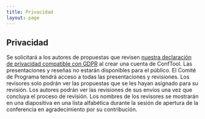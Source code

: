 ```yaml
---
title: Privacidad
layout: page
---
```

## Privacidad

Se solicitará a los autores de propuestas que revisen [nuestra declaración de privacidad compatible con GDPR](https://www.conftool.pro/ach2025/privacy.php) al crear una cuenta de ConfTool. Las presentaciones y reseñas no estarán disponibles para el público. El Comité de Programa tendrá acceso a todas las presentaciones y revisiones. Los revisores solo podrán ver las propuestas que se les hayan asignado para su revisión. Los autores podrán ver las revisiones de sus envíos una vez que concluya el proceso de revisión. Los nombres de los revisores se mostrarán en una diapositiva en una lista alfabética durante la sesión de apertura de la conferencia en agradecimiento por su contribución.